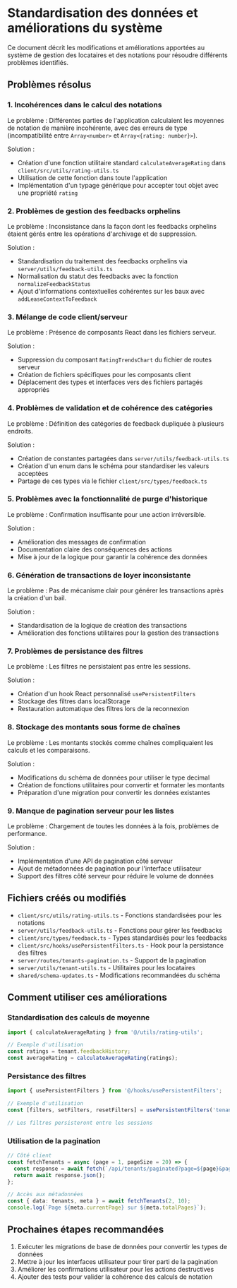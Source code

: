 # Standardisation des données et améliorations du système

Ce document décrit les modifications et améliorations apportées au système de gestion des locataires et des notations pour résoudre différents problèmes identifiés.

## Problèmes résolus

### 1. Incohérences dans le calcul des notations

Le problème : Différentes parties de l'application calculaient les moyennes de notation de manière incohérente, avec des erreurs de type (incompatibilité entre `Array<number>` et `Array<{rating: number}>`).

Solution :
- Création d'une fonction utilitaire standard `calculateAverageRating` dans `client/src/utils/rating-utils.ts`
- Utilisation de cette fonction dans toute l'application
- Implémentation d'un typage générique pour accepter tout objet avec une propriété `rating`

### 2. Problèmes de gestion des feedbacks orphelins

Le problème : Inconsistance dans la façon dont les feedbacks orphelins étaient gérés entre les opérations d'archivage et de suppression.

Solution :
- Standardisation du traitement des feedbacks orphelins via `server/utils/feedback-utils.ts`
- Normalisation du statut des feedbacks avec la fonction `normalizeFeedbackStatus`
- Ajout d'informations contextuelles cohérentes sur les baux avec `addLeaseContextToFeedback`

### 3. Mélange de code client/serveur

Le problème : Présence de composants React dans les fichiers serveur.

Solution :
- Suppression du composant `RatingTrendsChart` du fichier de routes serveur
- Création de fichiers spécifiques pour les composants client
- Déplacement des types et interfaces vers des fichiers partagés appropriés

### 4. Problèmes de validation et de cohérence des catégories

Le problème : Définition des catégories de feedback dupliquée à plusieurs endroits.

Solution :
- Création de constantes partagées dans `server/utils/feedback-utils.ts`
- Création d'un enum dans le schéma pour standardiser les valeurs acceptées
- Partage de ces types via le fichier `client/src/types/feedback.ts`

### 5. Problèmes avec la fonctionnalité de purge d'historique

Le problème : Confirmation insuffisante pour une action irréversible.

Solution :
- Amélioration des messages de confirmation
- Documentation claire des conséquences des actions
- Mise à jour de la logique pour garantir la cohérence des données

### 6. Génération de transactions de loyer inconsistante

Le problème : Pas de mécanisme clair pour générer les transactions après la création d'un bail.

Solution :
- Standardisation de la logique de création des transactions
- Amélioration des fonctions utilitaires pour la gestion des transactions

### 7. Problèmes de persistance des filtres

Le problème : Les filtres ne persistaient pas entre les sessions.

Solution :
- Création d'un hook React personnalisé `usePersistentFilters`
- Stockage des filtres dans localStorage
- Restauration automatique des filtres lors de la reconnexion

### 8. Stockage des montants sous forme de chaînes

Le problème : Les montants stockés comme chaînes compliquaient les calculs et les comparaisons.

Solution :
- Modifications du schéma de données pour utiliser le type decimal
- Création de fonctions utilitaires pour convertir et formater les montants
- Préparation d'une migration pour convertir les données existantes

### 9. Manque de pagination serveur pour les listes

Le problème : Chargement de toutes les données à la fois, problèmes de performance.

Solution :
- Implémentation d'une API de pagination côté serveur
- Ajout de métadonnées de pagination pour l'interface utilisateur
- Support des filtres côté serveur pour réduire le volume de données

## Fichiers créés ou modifiés

- `client/src/utils/rating-utils.ts` - Fonctions standardisées pour les notations
- `server/utils/feedback-utils.ts` - Fonctions pour gérer les feedbacks
- `client/src/types/feedback.ts` - Types standardisés pour les feedbacks
- `client/src/hooks/usePersistentFilters.ts` - Hook pour la persistance des filtres
- `server/routes/tenants-pagination.ts` - Support de la pagination
- `server/utils/tenant-utils.ts` - Utilitaires pour les locataires
- `shared/schema-updates.ts` - Modifications recommandées du schéma

## Comment utiliser ces améliorations

### Standardisation des calculs de moyenne

```typescript
import { calculateAverageRating } from '@/utils/rating-utils';

// Exemple d'utilisation
const ratings = tenant.feedbackHistory;
const averageRating = calculateAverageRating(ratings);
```

### Persistance des filtres

```typescript
import { usePersistentFilters } from '@/hooks/usePersistentFilters';

// Exemple d'utilisation
const [filters, setFilters, resetFilters] = usePersistentFilters('tenantsList', defaultFilters);

// Les filtres persisteront entre les sessions
```

### Utilisation de la pagination

```typescript
// Côté client
const fetchTenants = async (page = 1, pageSize = 20) => {
  const response = await fetch(`/api/tenants/paginated?page=${page}&pageSize=${pageSize}`);
  return await response.json();
};

// Accès aux métadonnées
const { data: tenants, meta } = await fetchTenants(2, 10);
console.log(`Page ${meta.currentPage} sur ${meta.totalPages}`);
```

## Prochaines étapes recommandées

1. Exécuter les migrations de base de données pour convertir les types de données
2. Mettre à jour les interfaces utilisateur pour tirer parti de la pagination
3. Améliorer les confirmations utilisateur pour les actions destructives
4. Ajouter des tests pour valider la cohérence des calculs de notation 